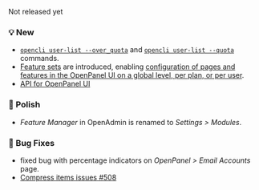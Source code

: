 Not released yet

### 💡 New
- [`opencli user-list --over_quota`](https://dev.openpanel.com/cli/users.html#List-Users) and [`opencli user-list --quota`](https://dev.openpanel.com/cli/users.html#List-Users) commands.
- [Feature sets](https://i.postimg.cc/ZKMCgGL0/2025-06-05-16-37.png) are introduced, enabling [configuration of pages and features in the OpenPanel UI on a global level, per plan, or per user](https://i.postimg.cc/pXTmsW-zg/2025-06-05-16-38.png).
- [API for OpenPanel UI](https://dev.openpanel.com/openpanel-api/)

### 💅 Polish
- *Feature Manager* in OpenAdmin is renamed to *Settings > Modules*.

### 🐛 Bug Fixes
- fixed bug with percentage indicators on *OpenPanel > Email Accounts* page.
- [Compress items issues #508](https://github.com/stefanpejcic/OpenPanel/issues/508)
